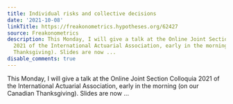 ```yaml
---
title: Individual risks and collective decisions
date: '2021-10-08'
linkTitle: https://freakonometrics.hypotheses.org/62427
source: Freakonometrics
description: This Monday, I will give a talk at the Online Joint Section Colloquia
  2021 of the International Actuarial Association, early in the morning (on our Canadian
  Thanksgiving). Slides are now ...
disable_comments: true
---
```

This Monday, I will give a talk at the Online Joint Section Colloquia 2021 of the International Actuarial Association, early in the morning (on our Canadian Thanksgiving). Slides are now ...